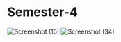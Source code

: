 # Semester-4
![Screenshot (15)](https://github.com/l06in/Semester-4/assets/145305185/a5808675-2935-4ce0-a895-93ff041efc3c)
![Screenshot (34)](https://github.com/l06in/Semester-4/assets/145305185/b47502f9-b0b4-4529-9db7-fc8b459fadba)
